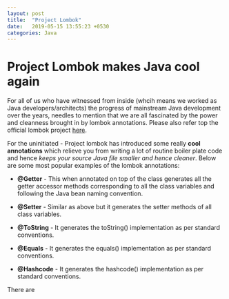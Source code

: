 ```yaml
---
layout: post
title:  "Project Lombok"
date:   2019-05-15 13:55:23 +0530
categories: Java
---
```


# Project Lombok makes Java cool again  

For all of us who have witnessed from inside (whcih means we worked as Java developers/architects) the progress of mainstream Java development over the years, needles to mention that we are all fascinated by the power and cleanness brought in by lombok annotations. Please also refer top the official lombok project [here](https://projectlombok.org/ "Project Lombok").

For the uninitiated - Project lombok has introduced some really **cool annotations** which relieve you from writing a lot of routine boiler plate code and hence *keeps your source Java file smaller and hence cleaner*. Below are some most popular examples of the lombok annotations:

* **@Getter** - This when annotated on top of the class generates all the getter accessor methods corresponding to all the class variables and following the Java bean naming convention. 

* **@Setter**  - Similar as above but it generates the setter methods of all class variables.

* **@ToString** - It generates the toString() implementation as per standard conventions. 

* **@Equals** - It generates the equals() implementation as per standard conventions.

* **@Hashcode** - It generates the hashcode() implementation as per standard conventions.

There are 

